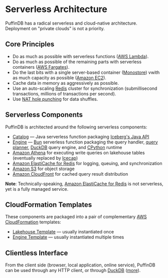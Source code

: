# Serverless Architecture

PuffinDB has a radical serverless and cloud-native architecture. Deployment on "private clouds" is not a priority.

## Core Principles
- Do as much as possible with serverless functions ([AWS Lambda](https://aws.amazon.com/lambda/)).
- Do as much as possible of the remaining parts with serverless containers ([AWS Fargates](https://aws.amazon.com/fargate/)).
- Do the last bits with a single server-based container ([Monostore](Monostore.md)) vwith as much capacity as possible ([Amazon EC2](https://aws.amazon.com/ec2/)).
- Cache data in memory as aggressively as possible.
- Use an auto-scaling [Redis](https://redis.io/) cluster for synchronization (submillisecond transactions, millions of transactions per second).
- Use [NAT hole punching](https://github.com/spcl/tcpunch) for data shuffles.

## Serverless Components
PuffinDB is architected around the following serverless components:

- [Catalog](../functions/catalog/README.md) — Java serverless function packaging [Iceberg's Java API](https://iceberg.apache.org/docs/latest/api/)
- [Engine](../functions/engine/README.md) — [Bun](https://bun.sh/) serverless function packaging the query handler, [query planner](Query%20Planner.md), [DuckDB](https://duckdb.org/) query engine, and [CPython](https://github.com/python/cpython) runtime
- [Amazon Athena](https://aws.amazon.com/athena/) for executing write queries on lakehouse tables (eventually replaced by [Icecap](Icecap.md))
- [Amazon ElastiCache for Redis](https://aws.amazon.com/elasticache/redis/) for logging, queuing, and synchronization
- [Amazon S3](https://aws.amazon.com/s3/) for object storage
- [Amazon CloudFront](https://aws.amazon.com/cloudfront/) for cached query result distribution

**Note**: Technically-speaking, [Amazon ElastiCache for Redis](https://aws.amazon.com/elasticache/redis/) is not serverless, yet is a fully managed service.

## CloudFormation Templates
These components are packaged into a pair of complementary [AWS CloudFormation](https://aws.amazon.com/cloudformation/) templates:
- [Lakehouse Template](../templates/lakehouse/README.md) — usually instantiated once
- [Engine Template](../templates/engine/README.md) — usually instantiated multiple times

## Clientless Interface
From the client side (browser, local application, online service), PuffinDB can be used through any HTTP client, or through [DuckDB](https://duckdb.org/) ([more](Clientless.md)).
